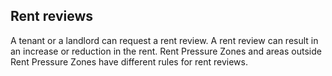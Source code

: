 ##  Rent reviews

A tenant or a landlord can request a rent review. A rent review can result in
an increase or reduction in the rent. Rent Pressure Zones and areas outside
Rent Pressure Zones have different rules for rent reviews.
